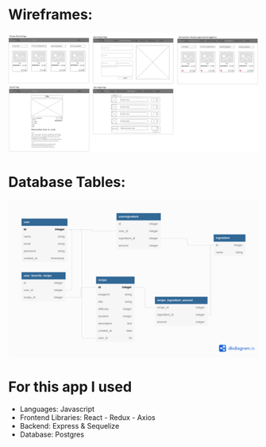 # Wireframes:

![Wireframes](pictures/Pages.png)

# Database Tables:

![Database Tables](pictures/From_fridge_to_plate_DB.png)


# For this app I used

- Languages: Javascript
- Frontend Libraries: React - Redux - Axios
- Backend: Express & Sequelize
- Database: Postgres
